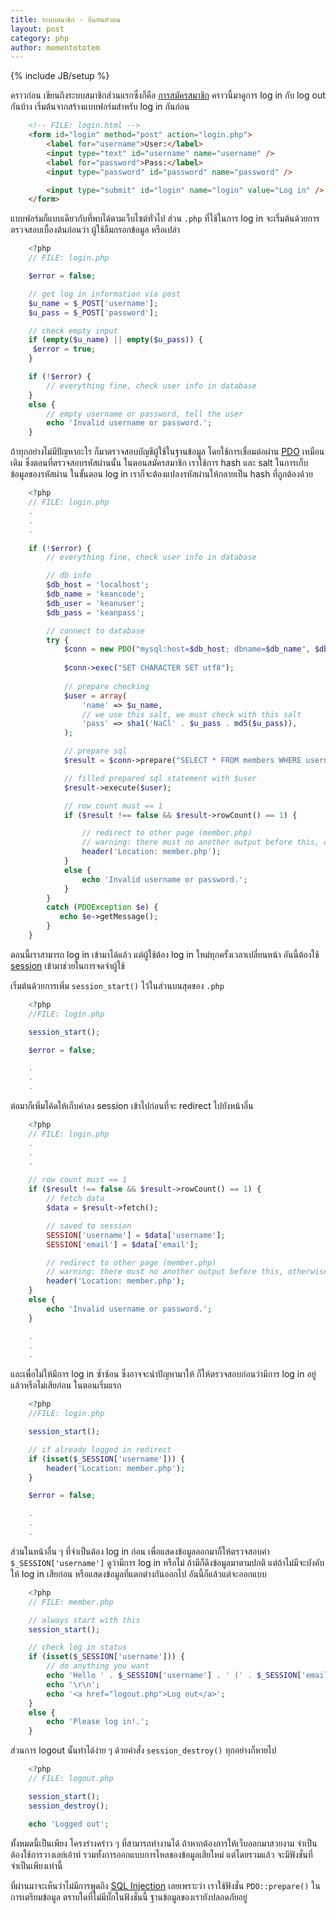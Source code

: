 ```yaml
---
title: ระบบสมาชิก - ยืนยันตัวตน
layout: post
category: php
author: mementototem
---
```

{% include JB/setup %}

คราวก่อน เขียนถึงระบบสมาชิกส่วนแรกซึ่งก็คือ [การสมัครสมาชิก](/php/register.html) คราวนี้มาดูการ log in กับ log out กันบ้าง เริ่มต้นจากสร้างแบบฟอร์มสำหรับ log in กันก่อน

```html
    <!-- FILE: login.html -->
    <form id="login" method="post" action="login.php">
        <label for="username">User:</label>
        <input type="text" id="username" name="username" />
        <label for="password">Pass:</label>
        <input type="password" id="password" name="password" />

        <input type="submit" id="login" name="login" value="Log in" />
    </form>
```

แบบฟอร์มก็แบบเดียวกับที่พบได้ตามเว็บไซต์ทั่วไป ส่วน `.php` ที่ใช้ในการ log in จะเริ่มต้นด้วยการตรวจสอบเบื้องต้นก่อนว่า ผู้ใช้ลืมกรอกข้อมูล หรือเปล่า

```php
    <?php
    // FILE: login.php

    $error = false;

    // get log in information via post
    $u_name = $_POST['username'];
    $u_pass = $_POST['password'];

    // check empty input
    if (empty($u_name) || empty($u_pass)) {
     $error = true;
    }

    if (!$error) {
        // everything fine, check user info in database
    }
    else {
        // empty username or password, tell the user
        echo 'Invalid username or password.';
    }
```

ถ้าทุกอย่างไม่มีปัญหาอะไร ก็มาตรวจสอบบัญชีผู้ใช้ในฐานข้อมูล โดยใช้การเชื่อมต่อผ่าน [PDO](/sql/pdo) เหมือนเดิม ซึ่งตอนที่ตรวจสอบรหัสผ่านนั้น ในตอนสมัครสมาชิก เราใช้การ hash และ salt ในการเก็บข้อมูลของรหัสผ่าน ในขั้นตอน log in เราก็จะต้องแปลงรหัสผ่านให้กลายเป็น hash ที่ถูกต้องด้วย

```php
    <?php
    // FILE: login.php
    .
    .
    .

    if (!$error) {
        // everything fine, check user info in database

        // db info
        $db_host = 'localhost';
        $db_name = 'keancode';
        $db_user = 'keanuser';
        $db_pass = 'keanpass';

        // connect to database
        try {
            $conn = new PDO("mysql:host=$db_host; dbname=$db_name", $db_user, $db_pass);
            
            $conn->exec("SET CHARACTER SET utf8");
            
            // prepare checking
            $user = array(
                'name' => $u_name,
                // we use this salt, we must check with this salt
                'pass' => sha1('NaCl' . $u_pass . md5($u_pass)),
            );

            // prepare sql
            $result = $conn->prepare("SELECT * FROM members WHERE username=:name AND password=:pass");

            // filled prepared sql statement with $user
            $result->execute($user);

            // row count must == 1
            if ($result !== false && $result->rowCount() == 1) {

                // redirect to other page (member.php)
                // warning: there must no another output before this, otherwise it might failed
                header('Location: member.php');
            }
            else {
                echo 'Invalid username or password.';
            }
        }
        catch (PDOException $e) {
           echo $e->getMessage();
        }
    }
```

ตอนนี้เราสามารถ log in เข้ามาได้แล้ว แต่ผู้ใช้ต้อง log in ใหม่ทุกครั้งเวลาเปลี่ยนหน้า อันนี้ต้องใช้ [session](/php/session.html) เข้ามาช่วยในการจดจำผู้ใช้

เริ่มต้นด้วยการเพิ่ม `session_start()` ไว้ในส่วนบนสุดของ `.php`

```php
    <?php
    //FILE: login.php

    session_start();

    $error = false;

    .
    .
    .
```

ต่อมาก็เพิ่มโค้ดให้เก็บค่าลง session เข้าไปก่อนที่จะ redirect ไปยังหน้าอื่น

```php
    <?php
    // FILE: login.php
    .
    .
    .

    // row count must == 1
    if ($result !== false && $result->rowCount() == 1) {
        // fetch data
        $data = $result->fetch();

        // saved to session
        SESSION['username'] = $data['username'];
        SESSION['email'] = $data['email'];

        // redirect to other page (member.php)
        // warning: there must no another output before this, otherwise it might failed
        header('Location: member.php');
    }
    else {
        echo 'Invalid username or password.';
    }

    .
    .
    .
```

และเพื่อไม่ให้มีการ log in ซ้ำซ้อน ซึ่งอาจจะนำปัญหามาให้ ก็ให้ตรวจสอบก่อนว่ามีการ log in อยู่แล้วหรือไม่เสียก่อน ในตอนเริ่มแรก

```php
    <?php
    //FILE: login.php

    session_start();

    // if already logged in redirect
    if (isset($_SESSION['username'])) {
        header('Location: member.php');
    }

    $error = false;

    .
    .
    .
```

ส่วนในหน้าอื่น ๆ ที่จำเป็นต้อง log in ก่อน เพื่อแสดงข้อมูลออกมาก็ให้ตรวจสอบค่า `$_SESSION['username']` ดูว่ามีการ log in หรือไม่ ถ้ามีก็ดึงข้อมูลมาตามปกติ แต่ถ้าไม่มีจะบังคับให้ log in เสียก่อน หรือแสดงข้อมูลที่แตกต่างกันออกไป อันนี้ก็แล้วแต่จะออกแบบ

```php
    <?php
    // FILE: member.php

    // always start with this
    session_start();

    // check log in status
    if (isset($_SESSION['username'])) {
        // do anything you want
        echo 'Hello ' . $_SESSION['username'] . ' (' . $_SESSION['email'] . ')';
        echo '\r\n';
        echo '<a href="logout.php">Log out</a>';
    }
    else {
        echo 'Please log in!.';
    }
```

ส่วนการ logout นั้นทำได้ง่าย ๆ ด้วยคำสั่ง `session_destroy()` ทุกอย่างก็หายไป

```php
    <?php
    // FILE: logout.php

    session_start();
    session_destroy();

    echo 'Logged out';
```

ทั้งหมดนี้เป็นเพียง โครงร่างคร่าว ๆ ที่สามารถทำงานได้ ถ้าหากต้องการให้เว็บออกมาสวยงาม จำเป็นต้องใช้การวางเลย์เอ้าท์ รวมทั้งการออกแบบการไหลของข้อมูลเสียใหม่ แต่โดยรวมแล้ว จะมีฟังชั่นที่จำเป็นเพียงเท่านี้

ที่ผ่านมาจะเห็นว่าไม่มีการพูดถึง [SQL Injection](https://en.wikipedia.org/wiki/SQL_injection) เลยเพราะว่า เราใช้ฟังชั่น `PDO::prepare()` ในการเตรียมข้อมูล ตราบใดที่ไม่มีบั๊กในฟังชั่นนี้ ฐานข้อมูลของเรายังปลอดภัยอยู่
